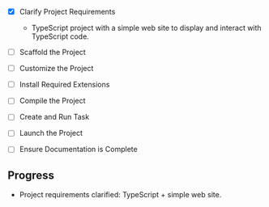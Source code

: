 - [x] Clarify Project Requirements
  - TypeScript project with a simple web site to display and interact with TypeScript code.

- [ ] Scaffold the Project
- [ ] Customize the Project
- [ ] Install Required Extensions
- [ ] Compile the Project
- [ ] Create and Run Task
- [ ] Launch the Project
- [ ] Ensure Documentation is Complete

## Progress
- Project requirements clarified: TypeScript + simple web site.
